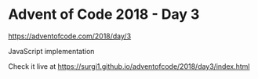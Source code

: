 # Advent of Code 2018 - Day 3

https://adventofcode.com/2018/day/3

JavaScript implementation

Check it live at https://surgi1.github.io/adventofcode/2018/day3/index.html